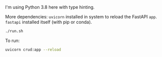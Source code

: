 I'm using Python 3.8 here with type hinting.

More dependencies:
`uvicorn` installed in system to reload the FastAPI `app`.
`fastapi` installed itself (with pip or conda).

```sh
./run.sh
```

To run:
```sh
uvicorn crud:app --reload
```
